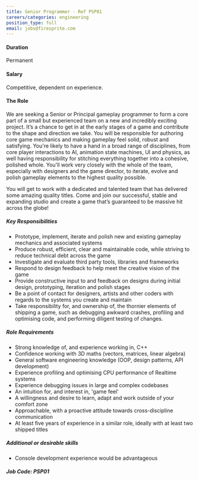 ```yaml
---
title: Senior Programmer - Ref PSP01
careers/categories: engineering
position_type: full
email: jobs@firesprite.com
---
```

#### Duration

Permanent

#### Salary

Competitive, dependent on experience.

#### The Role

We are seeking a Senior or Principal gameplay programmer to form a core part of a small but experienced team on a new and incredibly exciting project. It’s a chance to get in at the early stages of a game and contribute to the shape and direction we take. You will be responsible for authoring core game mechanics and making gameplay feel solid, robust and satisfying. You're likely to have a hand in a broad range of disciplines, from core player interactions to AI, animation state machines, UI and physics, as well having responsibility for stitching everything together into a cohesive, polished whole. You'll work very closely with the whole of the team, especially with designers and the game director, to iterate, evolve and polish gameplay elements to the highest quality possible. 

You will get to work with a dedicated and talented team that has delivered some amazing quality titles. Come and join our successful, stable and expanding studio and create a game that’s guaranteed to be massive hit across the globe!

##### Key Responsibilities

* Prototype, implement, iterate and polish new and existing gameplay mechanics and associated systems
* Produce robust, efficient, clear and maintainable code, while striving to reduce technical debt across the game
* Investigate and evaluate third party tools, libraries and frameworks
* Respond to design feedback to help meet the creative vision of the game
* Provide constructive input to and feedback on designs during initial design, prototyping, iteration and polish stages
* Be a point of contact for designers, artists and other coders with regards to the systems you create and maintain
* Take responsibility for, and ownership of, the thornier elements of shipping a game, such as debugging awkward crashes, profiling and optimising code, and performing diligent testing of changes.

##### Role Requirements

* Strong knowledge of, and experience working in, C++
* Confidence working with 3D maths (vectors, matrices, linear algebra)
* General software engineering knowledge (OOP, design patterns, API development)
* Experience profiling and optimising CPU performance of Realtime systems
* Experience debugging issues in large and complex codebases
* An intuition for, and interest in, 'game feel'
* A willingness and desire to learn, adapt and work outside of your comfort zone
* Approachable, with a proactive attitude towards cross-discipline communication
* At least five years of experience in a similar role, ideally with at least two shipped titles

##### Additional or desirable skills

* Console development experience would be advantageous

##### Job Code: PSP01

